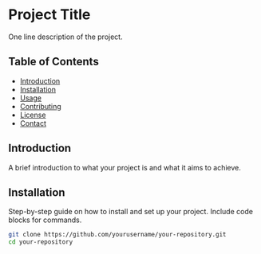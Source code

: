 # Project Title
 
One line description of the project.
 
## Table of Contents
 
- [Introduction](#introduction)
- [Installation](#installation)
- [Usage](#usage)
- [Contributing](#contributing)
- [License](#license)
- [Contact](#contact)
 
## Introduction
 
A brief introduction to what your project is and what it aims to achieve.
 
## Installation
 
Step-by-step guide on how to install and set up your project. Include code blocks for commands.
 
```bash
git clone https://github.com/yourusername/your-repository.git
cd your-repository
